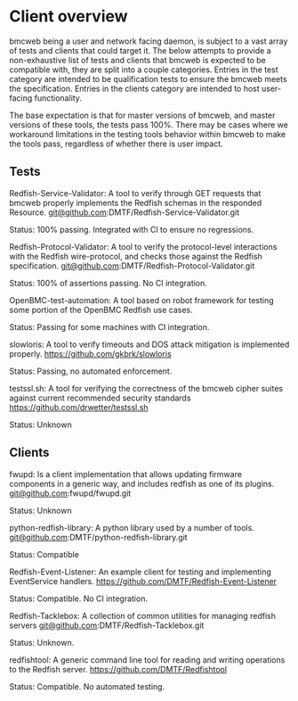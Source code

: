# Client overview

bmcweb being a user and network facing daemon, is subject to a vast array of
tests and clients that could target it. The below attempts to provide a
non-exhaustive list of tests and clients that bmcweb is expected to be
compatible with, they are split into a couple categories. Entries in the test
category are intended to be qualification tests to ensure the bmcweb meets the
specification. Entries in the clients category are intended to host user-facing
functionality.

The base expectation is that for master versions of bmcweb, and master versions
of these tools, the tests pass 100%. There may be cases where we workaround
limitations in the testing tools behavior within bmcweb to make the tools pass,
regardless of whether there is user impact.

## Tests

Redfish-Service-Validator: A tool to verify through GET requests that bmcweb
properly implements the Redfish schemas in the responded Resource.
git@github.com:DMTF/Redfish-Service-Validator.git

Status: 100% passing. Integrated with CI to ensure no regressions.

Redfish-Protocol-Validator: A tool to verify the protocol-level interactions
with the Redfish wire-protocol, and checks those against the Redfish
specification. git@github.com:DMTF/Redfish-Protocol-Validator.git

Status: 100% of assertions passing. No CI integration.

OpenBMC-test-automation: A tool based on robot framework for testing some
portion of the OpenBMC Redfish use cases.

Status: Passing for some machines with CI integration.

slowloris: A tool to verify timeouts and DOS attack mitigation is implemented
properly. <https://github.com/gkbrk/slowloris>

Status: Passing, no automated enforcement.

testssl.sh: A tool for verifying the correctness of the bmcweb cipher suites
against current recommended security standards
<https://github.com/drwetter/testssl.sh>

Status: Unknown

## Clients

fwupd: Is a client implementation that allows updating firmware components in a
generic way, and includes redfish as one of its plugins.
git@github.com:fwupd/fwupd.git

Status: Unknown

python-redfish-library: A python library used by a number of tools.
git@github.com:DMTF/python-redfish-library.git

Status: Compatible

Redfish-Event-Listener: An example client for testing and implementing
EventService handlers. <https://github.com/DMTF/Redfish-Event-Listener>

Status: Compatible. No CI integration.

Redfish-Tacklebox: A collection of common utilities for managing redfish servers
git@github.com:DMTF/Redfish-Tacklebox.git

Status: Unknown.

redfishtool: A generic command line tool for reading and writing operations to
the Redfish server. <https://github.com/DMTF/Redfishtool>

Status: Compatible. No automated testing.

